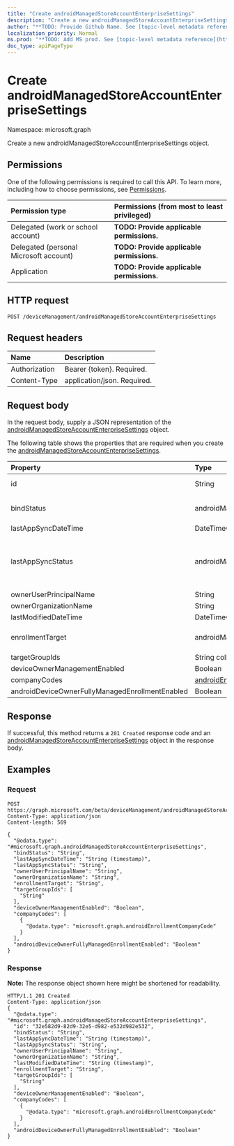 ```yaml
---
title: "Create androidManagedStoreAccountEnterpriseSettings"
description: "Create a new androidManagedStoreAccountEnterpriseSettings object."
author: "**TODO: Provide Github Name. See [topic-level metadata reference](https://msgo.azurewebsites.net/add/document/guidelines/metadata.html#topic-level-metadata)**"
localization_priority: Normal
ms.prod: "**TODO: Add MS prod. See [topic-level metadata reference](https://msgo.azurewebsites.net/add/document/guidelines/metadata.html#topic-level-metadata)**"
doc_type: apiPageType
---
```


# Create androidManagedStoreAccountEnterpriseSettings

Namespace: microsoft.graph

Create a new androidManagedStoreAccountEnterpriseSettings object.

## Permissions
One of the following permissions is required to call this API. To learn more, including how to choose permissions, see [Permissions](/concepts/permissions-reference.md).

|Permission type|Permissions (from most to least privileged)|
|:---|:---|
|Delegated (work or school account)|**TODO: Provide applicable permissions.**|
|Delegated (personal Microsoft account)|**TODO: Provide applicable permissions.**|
|Application|**TODO: Provide applicable permissions.**|

## HTTP request

<!-- {
  "blockType": "ignored"
}
-->
``` http
POST /deviceManagement/androidManagedStoreAccountEnterpriseSettings
```

## Request headers
|Name|Description|
|:---|:---|
|Authorization|Bearer {token}. Required.|
|Content-Type|application/json. Required.|

## Request body
In the request body, supply a JSON representation of the [androidManagedStoreAccountEnterpriseSettings](../resources/androidmanagedstoreaccountenterprisesettings.md) object.

The following table shows the properties that are required when you create the [androidManagedStoreAccountEnterpriseSettings](../resources/androidmanagedstoreaccountenterprisesettings.md).

|Property|Type|Description|
|:---|:---|:---|
|id|String|**TODO: Add Description** Inherited from [entity](../resources/entity.md)|
|bindStatus|androidManagedStoreAccountBindStatus|**TODO: Add Description**. Possible values are: `notBound`, `bound`, `boundAndValidated`, `unbinding`.|
|lastAppSyncDateTime|DateTimeOffset|**TODO: Add Description**|
|lastAppSyncStatus|androidManagedStoreAccountAppSyncStatus|**TODO: Add Description**. Possible values are: `success`, `credentialsNotValid`, `androidForWorkApiError`, `managementServiceError`, `unknownError`, `none`.|
|ownerUserPrincipalName|String|**TODO: Add Description**|
|ownerOrganizationName|String|**TODO: Add Description**|
|lastModifiedDateTime|DateTimeOffset|**TODO: Add Description**|
|enrollmentTarget|androidManagedStoreAccountEnrollmentTarget|**TODO: Add Description**. Possible values are: `none`, `all`, `targeted`, `targetedAsEnrollmentRestrictions`.|
|targetGroupIds|String collection|**TODO: Add Description**|
|deviceOwnerManagementEnabled|Boolean|**TODO: Add Description**|
|companyCodes|[androidEnrollmentCompanyCode](../resources/androidenrollmentcompanycode.md) collection|**TODO: Add Description**|
|androidDeviceOwnerFullyManagedEnrollmentEnabled|Boolean|**TODO: Add Description**|



## Response

If successful, this method returns a `201 Created` response code and an [androidManagedStoreAccountEnterpriseSettings](../resources/androidmanagedstoreaccountenterprisesettings.md) object in the response body.

## Examples

### Request
<!-- {
  "blockType": "request",
  "name": "create_androidmanagedstoreaccountenterprisesettings_from_"
}
-->
``` http
POST https://graph.microsoft.com/beta/deviceManagement/androidManagedStoreAccountEnterpriseSettings
Content-Type: application/json
Content-length: 569

{
  "@odata.type": "#microsoft.graph.androidManagedStoreAccountEnterpriseSettings",
  "bindStatus": "String",
  "lastAppSyncDateTime": "String (timestamp)",
  "lastAppSyncStatus": "String",
  "ownerUserPrincipalName": "String",
  "ownerOrganizationName": "String",
  "enrollmentTarget": "String",
  "targetGroupIds": [
    "String"
  ],
  "deviceOwnerManagementEnabled": "Boolean",
  "companyCodes": [
    {
      "@odata.type": "microsoft.graph.androidEnrollmentCompanyCode"
    }
  ],
  "androidDeviceOwnerFullyManagedEnrollmentEnabled": "Boolean"
}
```

### Response
**Note:** The response object shown here might be shortened for readability.
<!-- {
  "blockType": "response",
  "truncated": true,
  "@odata.type": "microsoft.graph.androidmanagedstoreaccountenterprisesettings"
}
-->
``` http
HTTP/1.1 201 Created
Content-Type: application/json
{
  "@odata.type": "#microsoft.graph.androidManagedStoreAccountEnterpriseSettings",
  "id": "32e582d9-82d9-32e5-d982-e532d982e532",
  "bindStatus": "String",
  "lastAppSyncDateTime": "String (timestamp)",
  "lastAppSyncStatus": "String",
  "ownerUserPrincipalName": "String",
  "ownerOrganizationName": "String",
  "lastModifiedDateTime": "String (timestamp)",
  "enrollmentTarget": "String",
  "targetGroupIds": [
    "String"
  ],
  "deviceOwnerManagementEnabled": "Boolean",
  "companyCodes": [
    {
      "@odata.type": "microsoft.graph.androidEnrollmentCompanyCode"
    }
  ],
  "androidDeviceOwnerFullyManagedEnrollmentEnabled": "Boolean"
}
```

